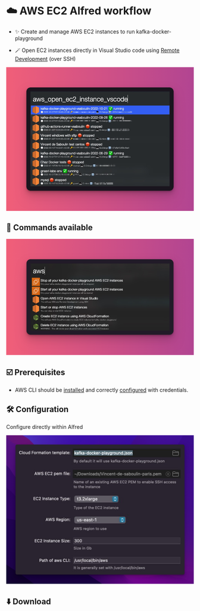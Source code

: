 # ☁️ AWS EC2 Alfred workflow

* ✨ Create and manage AWS EC2 instances to run kafka-docker-playground

* 🪄 Open EC2 instances directly in Visual Studio code using [Remote Development](https://code.visualstudio.com/docs/remote/ssh) (over SSH)

![Example](example.png)

## 🎯 Commands available

![Example](commands.png)

## ☑️ Prerequisites

* AWS CLI should be [installed](https://docs.aws.amazon.com/cli/latest/userguide/getting-started-install.html) and correctly [configured](https://docs.aws.amazon.com/cli/latest/userguide/getting-started-prereqs.html) with credentials.

## 🛠 Configuration

Configure directly within Alfred

![Example](config.png)

## ⬇️ Download 